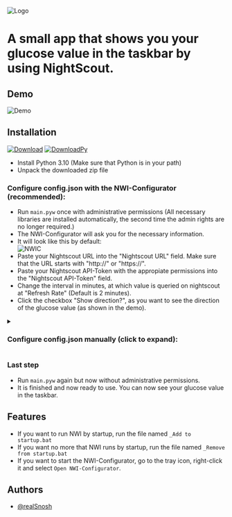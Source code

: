 ![Logo](http://abload.de/img/logo6xjy3.png)

# A small app that shows you your glucose value in the taskbar by using NightScout.

## Demo
![Demo](http://abload.de/img/demorrjaq.png)

## Installation

[![Download](https://img.shields.io/badge/Nightscout--Windows--Integration-download-darkgreen?style=for-the-badge&logo=GitHub)]()
[![DownloadPy](https://img.shields.io/badge/Python--3.10-download-blue?style=for-the-badge&logo=GitHub)](https://www.python.org/ftp/python/3.10.2/python-3.10.2-amd64.exe)

- Install Python 3.10 (Make sure that Python is in your path)
- Unpack the downloaded zip file
### Configure config.json with the NWI-Configurator (recommended):
- Run `main.pyw` once with administrative permissions (All necessary libraries are installed automatically, the second time the admin rights are no longer required.)
- The NWI-Configurator will ask you for the necessary information.
- It will look like this by default:  
![NWIC](https://abload.de/img/nwicbqkrh.png)
- Paste your Nightscout URL into the "Nightscout URL" field. Make sure that the URL starts with "http://" or "https://".
- Paste your Nightscout API-Token with the appropiate permissions into the "Nightscout API-Token" field.
- Change the interval in minutes, at which value is queried on nightscout at "Refresh Rate" (Default is 2 minutes).
- Click the checkbox "Show direction?", as you want to see the direction of the glucose value (as shown in the demo).

<details><summary><h3>Configure config.json manually (click to expand):</h3></summary>

#### How it looks like by default

```json
{
  "nightscout_url": "",
  "api_token": "",
  "with_direction": true,
  "refresh_rate": 2
}
```

| Key              | Value   | Description                                                                                                                                     |
|:-----------------|:--------|:------------------------------------------------------------------------------------------------------------------------------------------------|
| `nightscout_url` | `str`   | **Required**. Your Nightscout URL. (Must start with https:// or http://)                                                                        |
| `api_token`      | `str`   | **Required**. Your API key with the appropriate permissions.                                                                                    |
| `with_direction` | `bool`  | **Required**. If false, it won't show in the icon the direction your glucose reading is<br>moving (as shown in the demo), if true, then it will |
| `refresh_rate`   | `float` | **Required**. Interval in minutes at which your value is queried on nightscout.                                                                 |
</details>

### Last step
- Run `main.pyw` again but now without administrative permissions.
- It is finished and now ready to use. You can now see your glucose value in the taskbar.

## Features
- If you want to run NWI by startup, run the file named `_Add to startup.bat`
- If you want no more that NWI runs by startup, run the file named `_Remove from startup.bat` 
- If you want to start the NWI-Configurator, go to the tray icon, right-click it and select `Open NWI-Configurator`.

## Authors

- [@realSnosh](https://www.github.com/realSnosh)

